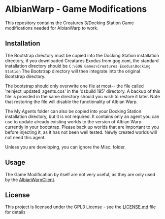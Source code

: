 # AlbianWarp - Game Modifications

This repository contains the Creatures 3/Docking Station Game modifications needed for AlbianWarp to work.

## Installation

The Bootstrap directory must be copied into the Docking Station installation directory, if you downloaded Creatures Exodus from gog.com, the standard installation directory should be `C:\GOG Games\Creatures Exodus\Docking Station` The Bootstrap directory will then integrate into the original Bootstrap directory.

The bootstrap should only overwrite one file at most-- the file called 'reinject_updated_agents.cos' in the 'dsbuild 195' directory. A backup of this file is provided in the same directory should you wish to restore it later. Note that restoring the file will disable the functionality of Albian Warp.

The My Agents folder can also be copied into your Docking Station installation directory, but it is not required. It contains only an agent you can use to update already existing worlds to the version of Albian Warp currently in your bootstrap. Please back up worlds that are important to you before injecting it, as it has not been well tested. Newly created worlds will not need this agent.

Unless you are developing, you can ignore the Misc. folder.

## Usage

The Game Modification by itself are not very useful, as they are only used by the [AlbianWarpClient](https://github.com/AlbianWarp/AlbianWarpClient).

## License

This project is licensed under the GPL3 License - see the [LICENSE.md](/LICENSE.md) file for details
